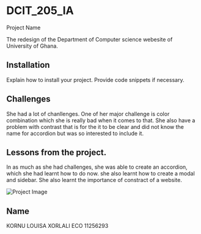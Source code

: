 # DCIT_205_IA 
 Project Name

The redesign of the Department of Computer science webesite of University of Ghana.


## Installation

Explain how to install your project. Provide code snippets if necessary.

## Challenges
She had a lot of chanllenges. One of her major challenge is color combination which she is really bad when it comes to that. She also have a problem with contrast that is for the it to be clear and did not know the name for accordion but was so interested to include it.


## Lessons from the project.
In as much as she had challenges, she was able to create an accordion, which she had learnt how to do now. she also learnt how to create a modal and sidebar. She also learnt the importance of constract of a website. 

![Project Image](url_to_your_image)


## Name
KORNU LOUISA XORLALI ECO 11256293
